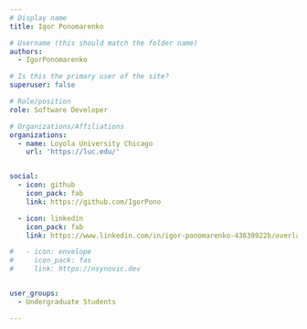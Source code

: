 ```yaml
---
# Display name
title: Igor Ponomarenko

# Username (this should match the folder name)
authors:
  - IgorPonomarenko

# Is this the primary user of the site?
superuser: false

# Role/position
role: Software Developer

# Organizations/Affiliations
organizations:
  - name: Loyola University Chicago
    url: 'https://luc.edu/'


social:
  - icon: github
    icon_pack: fab
    link: https://github.com/IgorPono

  - icon: linkedin
    icon_pack: fab
    link: https://www.linkedin.com/in/igor-ponomarenko-43838922b/overlay/photo/

#   - icon: envelope
#     icon_pack: fas
#     link: https://nsynovic.dev


user_groups:
  - Undergraduate Students

---
```


